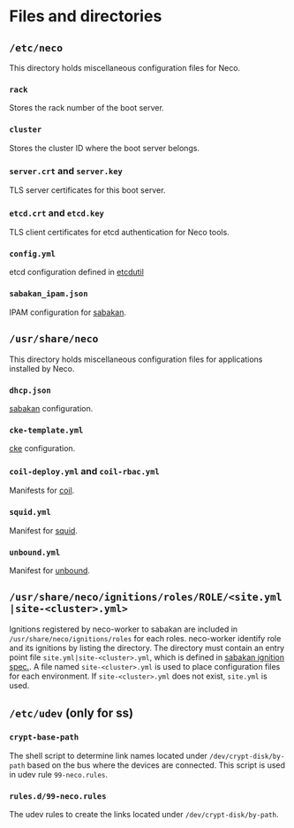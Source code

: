Files and directories
=====================

`/etc/neco`
-----------

This directory holds miscellaneous configuration files for Neco.

### `rack`

Stores the rack number of the boot server.

### `cluster`

Stores the cluster ID where the boot server belongs.

### `server.crt` and `server.key`

TLS server certificates for this boot server.

### `etcd.crt` and `etcd.key`

TLS client certificates for etcd authentication for Neco tools.

### `config.yml`

etcd configuration defined in [etcdutil][]

### `sabakan_ipam.json`

IPAM configuration for [sabakan][].

`/usr/share/neco`
-----------------

This directory holds miscellaneous configuration files for applications installed by Neco.

### `dhcp.json`

[sabakan][] configuration.

### `cke-template.yml`

[cke][] configuration.

### `coil-deploy.yml` and `coil-rbac.yml`

Manifests for [coil][].

### `squid.yml`

Manifest for [squid][].

### `unbound.yml`

Manifest for [unbound][].

`/usr/share/neco/ignitions/roles/ROLE/<site.yml|site-<cluster>.yml>`
-----------------------------------------------

Ignitions registered by neco-worker to sabakan are included in `/usr/share/neco/ignitions/roles` for each roles.
neco-worker identify role and its ignitions by listing the directory.
The directory must contain an entry point file `site.yml|site-<cluster>.yml`, which is defined in [sabakan ignition spec.][ignition.md].
A file named `site-<cluster>.yml` is used to place configuration files for each environment.
If `site-<cluster>.yml` does not exist, `site.yml` is used.

`/etc/udev` (only for ss)
-------------------------

### `crypt-base-path`

The shell script to determine link names located under `/dev/crypt-disk/by-path` based on the bus where the devices are connected. This script is used in udev rule `99-neco.rules`.

### `rules.d/99-neco.rules`

The udev rules to create the links located under `/dev/crypt-disk/by-path`.


[etcdutil]: https://github.com/cybozu-go/etcdutil
[sabakan]: https://github.com/cybozu-go/sabakan
[cke]: https://github.com/cybozu-go/cke
[coil]: https://github.com/cybozu-go/coil
[squid]: http://www.squid-cache.org/
[unbound]: https://nlnetlabs.nl/projects/unbound/about/
[ignition.md]: https://github.com/cybozu-go/sabakan/blob/master/docs/ignition.md
